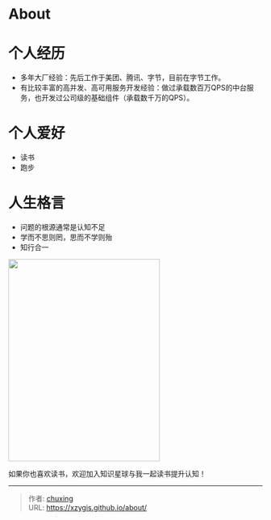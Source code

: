 # About


# 个人经历
- 多年大厂经验：先后工作于美团、腾讯、字节，目前在字节工作。
- 有比较丰富的高并发、高可用服务开发经验：做过承载数百万QPS的中台服务，也开发过公司级的基础组件（承载数千万的QPS）。

# 个人爱好
- 读书
- 跑步

# 人生格言
- 问题的根源通常是认知不足
- 学而不思则罔，思而不学则殆
- 知行合一

<image style="width: 300px; height: 400px" src="https://github.com/xzygis/xzygis.github.io/blob/gh-pages/images/zsxq.png?raw=true"></image>

如果你也喜欢读书，欢迎加入知识星球与我一起读书提升认知！


---

> 作者: [chuxing](https://github.com/xzygis)  
> URL: https://xzygis.github.io/about/  

